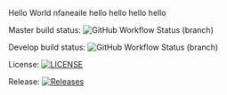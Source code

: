 Hello World
nfaneaile
hello hello hello hello

Master build status: ![GitHub Workflow Status (branch)](https://img.shields.io/github/actions/workflow/status/RGriffin04/Sem/main.yml?branch=main)

Develop build status: ![GitHub Workflow Status (branch)](https://img.shields.io/github/actions/workflow/status/RGriffin04/Sem/main.yml?branch=develop)

License: [![LICENSE](https://img.shields.io/github/license/RGriffin04/sem.svg?style=flat-square)](https://github.com/RGriffin04/sem/blob/master/LICENSE)

Release: [![Releases](https://img.shields.io/github/release/RGriffin04/sem/all.svg?style=flat-square)](https://github.com/RGriffin04/sem/releases)


